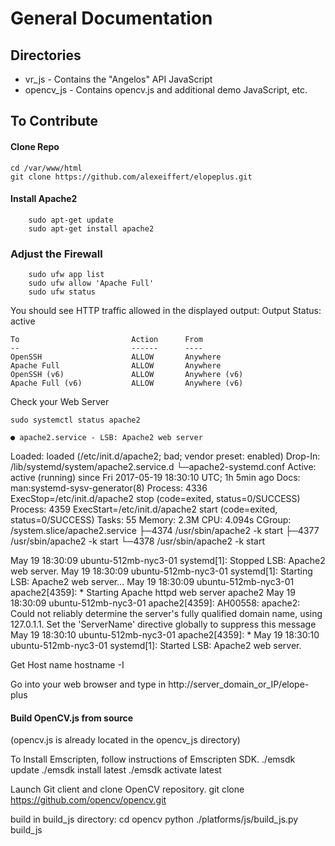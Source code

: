 # General Documentation

## Directories
- vr_js - Contains the "Angelos" API JavaScript
- opencv_js - Contains opencv.js and additional demo JavaScript, etc.

## To Contribute
#### Clone Repo
    cd /var/www/html
    git clone https://github.com/alexeiffert/elopeplus.git 

#### Install Apache2
```
    sudo apt-get update
    sudo apt-get install apache2
```

### Adjust the Firewall 
```
    sudo ufw app list
    sudo ufw allow 'Apache Full'
    sudo ufw status
```
You should see HTTP traffic allowed in the displayed output:
Output
    Status: active

    To                         Action      From
    --                         ------      ----
    OpenSSH                    ALLOW       Anywhere                  
    Apache Full                ALLOW       Anywhere                  
    OpenSSH (v6)               ALLOW       Anywhere (v6)             
    Apache Full (v6)           ALLOW       Anywhere (v6)

Check your Web Server

    sudo systemctl status apache2

    ● apache2.service - LSB: Apache2 web server
   Loaded: loaded (/etc/init.d/apache2; bad; vendor preset: enabled)
  Drop-In: /lib/systemd/system/apache2.service.d
           └─apache2-systemd.conf
   Active: active (running) since Fri 2017-05-19 18:30:10 UTC; 1h 5min ago
     Docs: man:systemd-sysv-generator(8)
  Process: 4336 ExecStop=/etc/init.d/apache2 stop (code=exited, status=0/SUCCESS)
  Process: 4359 ExecStart=/etc/init.d/apache2 start (code=exited, status=0/SUCCESS)
    Tasks: 55
   Memory: 2.3M
      CPU: 4.094s
   CGroup: /system.slice/apache2.service
           ├─4374 /usr/sbin/apache2 -k start
           ├─4377 /usr/sbin/apache2 -k start
           └─4378 /usr/sbin/apache2 -k start

May 19 18:30:09 ubuntu-512mb-nyc3-01 systemd[1]: Stopped LSB: Apache2 web server.
May 19 18:30:09 ubuntu-512mb-nyc3-01 systemd[1]: Starting LSB: Apache2 web server...
May 19 18:30:09 ubuntu-512mb-nyc3-01 apache2[4359]:  * Starting Apache httpd web server apache2
May 19 18:30:09 ubuntu-512mb-nyc3-01 apache2[4359]: AH00558: apache2: Could not reliably determine the server's fully qualified domain name, using 127.0.1.1. Set the 'ServerName' directive globally to suppress this message
May 19 18:30:10 ubuntu-512mb-nyc3-01 apache2[4359]:  *
May 19 18:30:10 ubuntu-512mb-nyc3-01 systemd[1]: Started LSB: Apache2 web server.


Get Host name
    hostname -I

Go into your web browser and type in
    http://server_domain_or_IP/elope-plus

#### Build OpenCV.js from source
(opencv.js is already located in the opencv_js directory)

To Install Emscripten, follow instructions of Emscripten SDK.
    ./emsdk update
    ./emsdk install latest
    ./emsdk activate latest

Launch Git client and clone OpenCV repository.
    git clone https://github.com/opencv/opencv.git

build in build_js directory:
    cd opencv
    python ./platforms/js/build_js.py build_js
